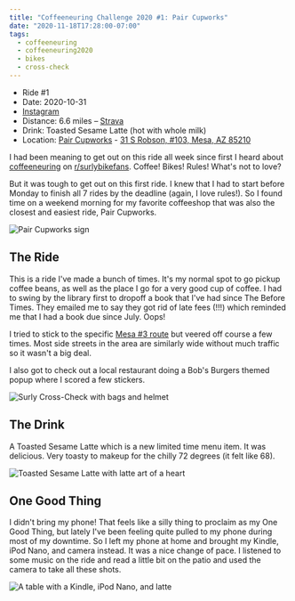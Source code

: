 ```yaml
---
title: "Coffeeneuring Challenge 2020 #1: Pair Cupworks"
date: "2020-11-18T17:28:00-07:00"
tags:
  - coffeeneuring
  - coffeeneuring2020
  - bikes
  - cross-check
---
```


- Ride #1
- Date: 2020-10-31
- [Instagram](https://www.instagram.com/p/CHD_YbHJZHH/)
- Distance: 6.6 miles – [Strava](https://www.strava.com/activities/4269439559)
- Drink: Toasted Sesame Latte (hot with whole milk)
- Location: [Pair Cupworks](https://instagram.com/pair.cupworks) - [31 S Robson, #103, Mesa, AZ 85210](https://g.page/Pair-Cupworks)

I had been meaning to get out on this ride all week since first I heard about [coffeeneuring](https://chasingmailboxes.com/category/coffeeneuring/) on [r/surlybikefans](https://reddit.com/r/surlybikefans). Coffee! Bikes! Rules! What's not to love?

But it was tough to get out on this first ride. I knew that I had to start before Monday to finish all 7 rides by the deadline (again, I love rules!). So I found time on a weekend morning for my favorite coffeeshop that was also the closest and easiest ride, Pair Cupworks.

![Pair Cupworks sign](../images/coffeeneuring/2020/ride-1/pair-sign.jpg)

## The Ride

This is a ride I've made a bunch of times. It's my normal spot to go pickup coffee beans, as well as the place I go for a very good cup of coffee. I had to swing by the library first to dropoff a book that I've had since The Before Times. They emailed me to say they got rid of late fees (!!!) which reminded me that I had a book due since July. Oops!

I tried to stick to the specific [Mesa #3 route](http://www.azbikeped.org/downloads/mesa-bike-map.pdf) but veered off course a few times. Most side streets in the area are similarly wide without much traffic so it wasn't a big deal.

I also got to check out a local restaurant doing a Bob's Burgers themed popup where I scored a few stickers.

![Surly Cross-Check with bags and helmet](../images/coffeeneuring/2020/ride-1/bike.jpg)

## The Drink

A Toasted Sesame Latte which is a new limited time menu item. It was delicious. Very toasty to makeup for the chilly 72 degrees (it felt like 68).

![Toasted Sesame Latte with latte art of a heart](../images/coffeeneuring/2020/ride-1/drink.jpg)

## One Good Thing

I didn't bring my phone! That feels like a silly thing to proclaim as my One Good Thing, but lately I've been feeling quite pulled to my phone during most of my downtime. So I left my phone at home and brought my Kindle, iPod Nano, and camera instead. It was a nice change of pace. I listened to some music on the ride and read a little bit on the patio and used the camera to take all these shots.

![A table with a Kindle, iPod Nano, and latte](../images/coffeeneuring/2020/ride-1/kindle-ipod.jpg)
